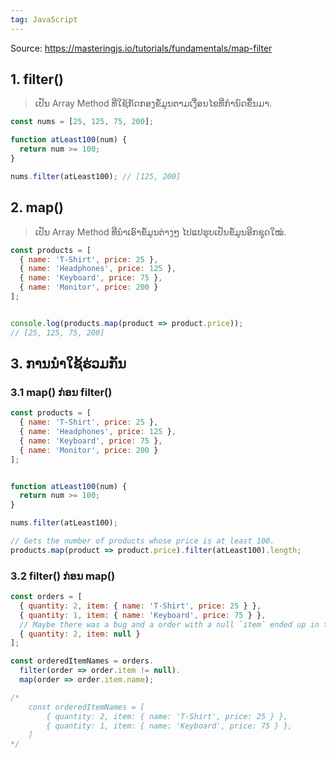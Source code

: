 ```yaml
---
tag: JavaScript
---
```

Source: https://masteringjs.io/tutorials/fundamentals/map-filter

## 1. filter()

> ເປັນ Array Method ທີ່ໃຊ້ກັດກອງຂໍ້ມູນຕາມເງື່ອນໄຂທີ່ກຳນົດຂຶ້ນມາ.

```js
const nums = [25, 125, 75, 200];

function atLeast100(num) {
  return num >= 100;
}

nums.filter(atLeast100); // [125, 200]
```

## 2. map()

> ເປັນ Array Method ທີ່ນຳເອົາຂໍ້ມູນຕ່າງໆ ໄປແປຮູບເປັນຂໍ້ມູນອີກຊຸດໃໝ່.

```js
const products = [
  { name: 'T-Shirt', price: 25 },
  { name: 'Headphones', price: 125 },
  { name: 'Keyboard', price: 75 },
  { name: 'Monitor', price: 200 }
];


console.log(products.map(product => product.price));
// [25, 125, 75, 200]
```

## 3. ການນຳໃຊ້ຮ່ວມກັນ

### 3.1 map() ກ່ອນ filter()


```js
const products = [
  { name: 'T-Shirt', price: 25 },
  { name: 'Headphones', price: 125 },
  { name: 'Keyboard', price: 75 },
  { name: 'Monitor', price: 200 }
];


function atLeast100(num) {
  return num >= 100;
}

nums.filter(atLeast100);

// Gets the number of products whose price is at least 100.
products.map(product => product.price).filter(atLeast100).length;

```

### 3.2 filter() ກ່ອນ map()

```js
const orders = [
  { quantity: 2, item: { name: 'T-Shirt', price: 25 } },
  { quantity: 1, item: { name: 'Keyboard', price: 75 } },
  // Maybe there was a bug and a order with a null `item` ended up in the database!
  { quantity: 2, item: null }
];

const orderedItemNames = orders.
  filter(order => order.item != null).
  map(order => order.item.name);

/*
	const orderedItemNames = [
		{ quantity: 2, item: { name: 'T-Shirt', price: 25 } },
		{ quantity: 1, item: { name: 'Keyboard', price: 75 } },
	]
*/
```